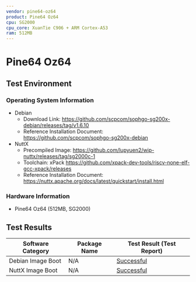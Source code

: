 ```yaml
---
vendor: pine64-oz64
product: Pine64 Oz64
cpu: SG2000
cpu_core: XuanTie C906 + ARM Cortex-A53
ram: 512MB
---
```


# Pine64 Oz64

## Test Environment

### Operating System Information

- Debian
  - Download Link: https://github.com/scpcom/sophgo-sg200x-debian/releases/tag/v1.6.10
  - Reference Installation Document: https://github.com/scpcom/sophgo-sg200x-debian
- NuttX
  - Precompiled Image: https://github.com/lupyuen2/wip-nuttx/releases/tag/sg2000c-1
  - Toolchain: xPack https://github.com/xpack-dev-tools/riscv-none-elf-gcc-xpack/releases
  - Reference Installation Document: https://nuttx.apache.org/docs/latest/quickstart/install.html
### Hardware Information

- Pine64 Oz64 (512MB, SG2000)

## Test Results

| Software Category | Package Name | Test Result (Test Report) |
| ----------------- | ------------ | ------------------------- |
| Debian Image Boot | N/A          | [Successful][Debian]      |
| NuttX Image Boot  | N/A          | [Successful][NuttX]       |

[Debian]: ./Debian/README.md
[NuttX]: ./NuttX/README.md
